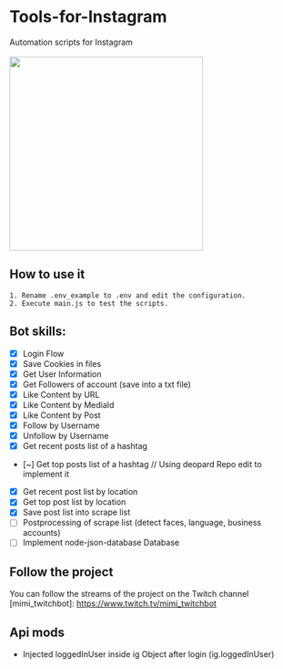 # Tools-for-Instagram
Automation scripts for Instagram </br></br>
<img src="https://media.giphy.com/media/ignhVpXU7h4qHMwXix/giphy.gif" width="340">
## How to use it
    1. Rename .env_example to .env and edit the configuration.
    2. Execute main.js to test the scripts. 
## Bot skills:
- [x] Login Flow
- [x] Save Cookies in files
- [x] Get User Information
- [x] Get Followers of account (save into a txt file)
- [x] Like Content by URL
- [x] Like Content by MediaId 
- [x] Like Content by Post
- [x] Follow by Username
- [x] Unfollow by Username
- [x] Get recent posts list of a hashtag
- [~] Get top posts list of a hashtag // Using deopard Repo edit to implement it
- [x] Get recent post list by location
- [x] Get top post list by location
- [x] Save post list into scrape list
- [ ] Postprocessing of scrape list (detect faces, language, business accounts)
- [ ] Implement node-json-database Database
## Follow the project
You can follow the streams of the project on the Twitch channel
[mimi_twitchbot]: https://www.twitch.tv/mimi_twitchbot

## Api mods

- Injected loggedInUser inside ig Object after login (ig.loggedInUser)
